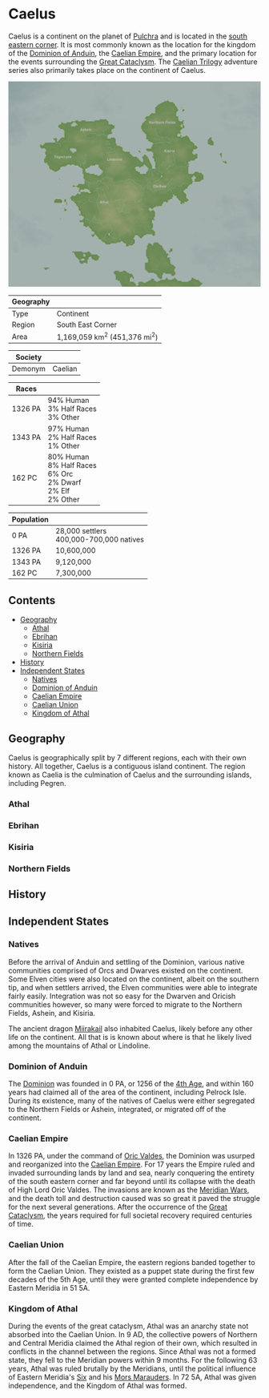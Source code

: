# Caelus

Caelus is a continent on the planet of [Pulchra](../Planes/pulchra.md) and is located in the [south eastern corner](../Planes/pulchra.md#south-eastern-corner). It is most commonly known as the location for the kingdom of the [Dominion of Anduin](../../Factions/Nations/dominion_of_anduin.md), the [Caelian Empire](../../Factions/Nations/caelian_empire.md), and the primary location for the events surrounding the [Great Cataclysm](../../Events/great_cataclysm.md). The [Caelian Trilogy](../../Campaigns/caelian_trilogy.md) adventure series also primarily takes place on the continent of Caelus.

![Caelus](../../Media/caelus.png)

| Geography | |
| - | - |
| Type | Continent |
| Region | South East Corner |
| Area | 1,169,059 km<sup>2</sup> (451,376 mi<sup>2</sup>)  |

| Society | |
| - | - |
| Demonym | Caelian |

| Races | |
| - | - |
| 1326 PA | 94% Human<br>3% Half Races<br>3% Other |
| 1343 PA | 97% Human<br>2% Half Races<br>1% Other |
| 162 PC | 80% Human<br>8% Half Races<br>6% Orc<br>2% Dwarf<br>2% Elf<br>2% Other |

| Population | |
| - | - |
| 0 PA | 28,000 settlers<br>400,000-700,000 natives |
| 1326 PA | 10,600,000 |
| 1343 PA | 9,120,000 |
| 162 PC | 7,300,000 |

## Contents

- [Geography](#geography)
  - [Athal](#athal)
  - [Ebrihan](#ebrihan)
  - [Kisiria](#kisiria)
  - [Northern Fields](#northern-fields)
- [History](#history)
- [Independent States](#independent-states)
  - [Natives](#natives)
  - [Dominion of Anduin](#dominion-of-anduin)
  - [Caelian Empire](#caelian-empire)
  - [Caelian Union](#caelian-union)
  - [Kingdom of Athal](#kingdom-of-athal)

## Geography

Caelus is geographically split by 7 different regions, each with their own history. All together, Caelus is a contiguous island continent. The region known as Caelia is the culmination of Caelus and the surrounding islands, including Pegren.

### Athal

### Ebrihan

### Kisiria

### Northern Fields

## History

## Independent States

### Natives

Before the arrival of Anduin and settling of the Dominion, various native communities comprised of Orcs and Dwarves existed on the continent. Some Elven cities were also located on the continent, albeit on the southern tip, and when settlers arrived, the Elven communities were able to integrate fairly easily. Integration was not so easy for the Dwarven and Oricish communities however, so many were forced to migrate to the Northern Fields, Ashein, and Kisiria.

The ancient dragon [Miirakail](../../Characters/miirakail.md) also inhabited Caelus, likely before any other life on the continent. All that is is known about where is that he likely lived among the mountains of Athal or Lindoline.

### Dominion of Anduin

The [Dominion](../../Factions/Nations/dominion_of_anduin.md) was founded in 0 PA, or 1256 of the [4th Age](../../Events/timeline.md#4th---age-of-the-ancients), and within 160 years had claimed all of the area of the continent, including Pelrock Isle. During its existence, many of the natives of Caelus were either segregated to the Northern Fields or Ashein, integrated, or migrated off of the continent.

### Caelian Empire

In 1326 PA, under the command of [Oric Valdes](../../Characters/oric_valdes.md), the Dominion was usurped and reorganized into the [Caelian Empire](../../Factions/Nations/caelian_empire.md). For 17 years the Empire ruled and invaded surrounding lands by land and sea, nearly conquering the entirety of the south eastern corner and far beyond until its collapse with the death of High Lord Oric Valdes. The invasions are known as the [Meridian Wars](../../Events/meridian_wars.md), and the death toll and destruction caused was so great it paved the struggle for the next several generations. After the occurrence of the [Great Cataclysm](../../Events/great_cataclysm.md), the years required for full societal recovery required centuries of time.

### Caelian Union

After the fall of the Caelian Empire, the eastern regions banded together to form the Caelian Union. They existed as a puppet state during the first few decades of the 5th Age, until they were granted complete independence by Eastern Meridia in 51 5A.

### Kingdom of Athal

During the events of the great cataclysm, Athal was an anarchy state not absorbed into the Caelian Union. In 9 AD, the collective powers of Northern and Central Meridia claimed the Athal region of their own, which resulted in conflicts in the channel between the regions. Since Athal was not a formed state, they fell to the Meridian powers within 9 months. For the following 63 years, Athal was ruled brutally by the Meridians, until the political influence of Eastern Meridia's [Six](../../Characters/13/six.md) and his [Mors Marauders](../../Factions/Organizations/mors_marauders.md). In 72 5A, Athal was given independence, and the Kingdom of Athal was formed.
